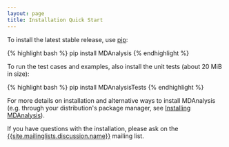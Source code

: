 ```yaml
---
layout: page
title: Installation Quick Start
---
```


To install the latest stable release, use
[pip](http://www.pip-installer.org/en/latest/index.html):

{% highlight bash %}
pip install MDAnalysis
{% endhighlight %}

To run the test cases and examples, also install the unit tests (about 20 MiB
in size):

{% highlight bash %}
pip install MDAnalysisTests
{% endhighlight %}

For more details on installation and alternative ways to install MDAnalysis
(e.g. through your distribution's package manager, see [Installing
MDAnalysis](https://github.com/MDAnalysis/mdanalysis/wiki/Install)).

If you have questions with the installation, please ask on the
[{{site.mailinglists.discussion.name}}]({{site.mailinglists.discussion.url}})
mailing list.
